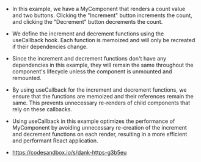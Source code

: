 - In this example, we have a MyComponent that renders a count value and two buttons. Clicking the "Increment" button increments the count, and clicking the "Decrement" button decrements the count.

- We define the increment and decrement functions using the useCallback hook. Each function is memoized and will only be recreated if their dependencies change.

- Since the increment and decrement functions don't have any dependencies in this example, they will remain the same throughout the component's lifecycle unless the component is unmounted and remounted.

- By using useCallback for the increment and decrement functions, we ensure that the functions are memoized and their references remain the same. This prevents unnecessary re-renders of child components that rely on these callbacks.

- Using useCallback in this example optimizes the performance of MyComponent by avoiding unnecessary re-creation of the increment and decrement functions on each render, resulting in a more efficient and performant React application.

- https://codesandbox.io/s/dank-https-g3b5eu
